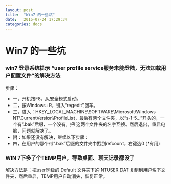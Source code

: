 ```yaml
---
layout: post
title:  "Win7 的一些坑"
date:   2015-07-24 17:29:34
categories: docs
---
```

# Win7 的一些坑

### win7 登录系统提示 “user profile service服务未能登陆，无法加载用户配置文件”的解决方法

步骤： 

* 一，开机按F8，从安全模式启动。 
* 二，按Windows+R，键入“regedit”,回车。 
* 三，进入：HKEY_LOCAL_MACHINE\SOFTWARE\Microsoft\Windows NT\CurrentVersion\ProfileList，最后有两个文件夹，以“s-1-5...”开头的，一个有“.bak”后缀，一个没有。把 这两个文件夹的名字互换。然后退出，重启电脑，问题就解决了。 
* 附：如果还没有解决，继续以下步骤： 
* 四，在用户的那个带“.bak”后缀的文件夹中找到refcount，右键选0   (*有用)





### WIN 7下多了个TEMP用户，导致桌面、聊天记录都没了
解决方法是：把user同级的 Default 文件夹下的 NTUSER.DAT 复制到用户名下文件夹，然后重启，TEMP用户自动消失，恢复正常。
